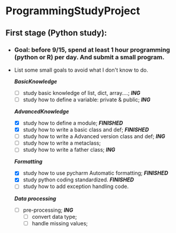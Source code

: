 # ProgrammingStudyProject
## First stage (Python study): 
- ### Goal: before 9/15, spend at least 1 hour programming (python or R) per day. And submit a small program. 

- List some small goals to avoid what I don't know to do.

  _**BasicKnowledge**_
  - [ ] study basic knowledge of list, dict, array....; _**ING**_
  - [ ] study how to define a variable: private & public; _**ING**_

  _**AdvancedKnowledge**_
  - [x] study how to define a module; _**FINISHED**_
  - [x] study how to write a basic class and def; _**FINISHED**_
  - [ ] study how to write a Advanced version class and def; _**ING**_
  - [ ] study how to write a metaclass;
  - [ ] study how to write a father class; _**ING**_

  _**Formatting**_  
  - [x] study how to use pycharm Automatic formatting; _**FINISHED**_
  - [x] study python coding standardized. _**FINISHED**_
  - [ ] study how to add exception handling code.

  _**Data processing**_
  - [ ] pre-processing; _**ING**_
    - [ ] convert data type;
    - [ ] handle missing values;

